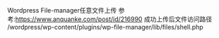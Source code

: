 Wordpress File-manager任意文件上传
参考:https://www.anquanke.com/post/id/216990
成功上传后文件访问路径
/wordpress/wp-content/plugins/wp-file-manager/lib/files/shell.php
